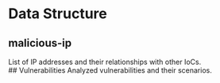 # Data Structure
## malicious-ip
List of IP addresses and their relationships with other IoCs.
## Vulnerabilities
Analyzed vulnerabilities and their scenarios.